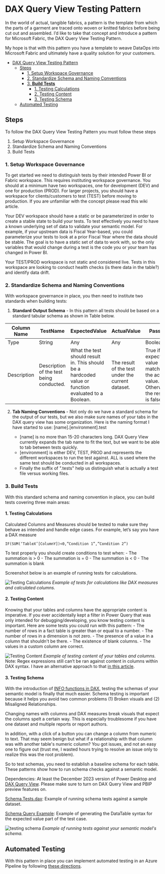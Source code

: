 
# DAX Query View Testing Pattern
In the world of actual, tangible fabrics, a pattern is the template from which the parts of a garment are traced onto woven or knitted fabrics before being cut out and assembled.  I’d like to take that concept and introduce a pattern for Microsoft Fabric, the DAX Query View Testing Pattern. 

My hope is that with this pattern you have a template to weave DataOps into Microsoft Fabric and ultimately have a quality solution for your customers.

- [DAX Query View Testing Pattern](#dax-query-view-testing-pattern)
  - [Steps](#steps)
    - [1. Setup Workspace Governance](#1-setup-workspace-governance)
    - [2. Standardize Schema and Naming Conventions](#2-standardize-schema-and-naming-conventions)
    - [3. **Build Tests**](#3-build-tests)
      - [1. Testing Calculations](#1-testing-calculations)
      - [2. Testing Content](#2-testing-content)
      - [3. Testing Schema](#3-testing-schema)
  - [Automated Testing](#automated-testing)

## Steps

To follow the DAX Query View Testing Pattern you must follow these steps

1.	Setup Workspace Governance
2.	Standardize Schema and Naming Conventions
3.	Build Tests

### 1. Setup Workspace Governance

To get started we need to distinguish tests by their intended Power BI or Fabric workspace. This requires instituting workspace governance. You should at a minimum have two workspaces, one for development (DEV) and one for production (PROD). For larger projects, you should have a workspace for clients/customers to test (TEST) before moving to production. If you are unfamiliar with the concept please read this wiki article.

Your DEV workspace should have a static or be parameterized in order to create a stable state to build your tests. To test effectively you need to have a known underlying set of data to validate your semantic model. For example, if your upstream data is Fiscal Year-based, you could parameterize your tests to look at a prior Fiscal Year where the data should be stable. The goal is to have a static set of data to work with, so the only variables that would change during a test is the code you or your team has changed in Power BI.

Your TEST/PROD workspace is not static and considered live. Tests in this workspace are looking to conduct health checks (is there data in the table?) and identify data drift.

### 2. Standardize Schema and Naming Conventions
With workspace governance in place, you then need to institute two standards when building tests:

1. **Standard Output Schema** - In this pattern all tests should be based on a standard tabular schema as shown in Table below.

| Column Name  | TestName | ExpectedValue | ActualValue | Passed|
| -------- | ------- |------- |------- |------- |
| Type      | String   | Any     | Any   | Boolean   |
| Description | Description of the test being conducted.    | What the test should result in. This should be a hardcoded value or function evaluated to a Boolean.  | The result of the test under the current dataset.  |  True if the expected value matches the actual value. Otherwise, the result is false. |

2. **Tab Naming Conventions** - Not only do we have a standard schema for the output of our tests, but we also make sure names of your tabs in the DAX query view has some organization. Here is the naming format I have started to use:
[name].[environment].test 

    -	[name] is no more than 15-20 characters long. DAX Query View currently expands the tab name to fit the text, but we want to be able to tab between tests quickly.
    -	[environment] is either DEV, TEST, PROD and represents the different workspaces to run the test against.  ALL is used where the same test should be conducted in all workspaces.
    -	Finally the suffix of ".tests" help us distinguish what is actually a test file versus working files.


### 3. **Build Tests**

With this standard schema and naming convention in place, you can build tests covering three main areas:

#### 1. Testing Calculations

Calculated Columns and Measures should be tested to make sure they behave as intended and handle edge cases. For example, let’s say you have a DAX measure 

```IF(SUM(‘TableX’[ColumnY])<0,”Condition 1”,”Condition 2”)```

To test properly you should create conditions to test when:
    -	The summation is > 0
    -	The summation is = 0
    -	The summation is < 0
    -	The summation is blank

Screenshot below is an example of running tests for calculations.

![Testing Calculations](./images/testing-calculations.png)
*Example of tests for calculations like DAX measures and calculated columns.*

#### 2. Testing Content

Knowing that your tables and columns have the appropriate content is imperative. If you ever accidentally kept a filter in Power Query that was only intended for debugging/developing, you know testing content is important. Here are some tests you could run with this pattern:
    -	The number of rows in a fact table is greater than or equal to a number.
    - The number of rows in a dimension is not zero.
    - The presence of a value in a column that shouldn't be there.
    - The existence of blank columns.
    - The values in a custom column are correct.

![Testing Content](./images/testing-content.png)
*Example of testing content of your tables and columns.*
Note: Regex expressions still can’t be ran against content in columns within DAX syntax. I have an alternative approach to that <a href="https://www.kerski.tech/bringing-dataops-to-power-bi-part23/" target="_blank">in this article</a>.


#### 3. Testing Schema
With the introduction of <a href="https://powerbi.microsoft.com/en-us/blog/dax-query-view-introduces-new-info-dax-functions/" target="_blank">INFO functions in DAX</a>, testing the schemas of your semantic model is finally that much easier. Schema testing is important because it helps you avoid two common problems (1) Broken visuals and (2) Misaligned Relationships.

Changing names with columns and DAX measures break visuals that expect the columns spelt a certain way. This is especially troublesome if you have one dataset and multiple reports or report authors. 

In addition, with a click of a button you can change a column from numeric to text. That may seem benign but what if a relationship with that column was with another table's numeric column? You got issues, and not an easy one to figure out (trust me, I wasted hours trying to resolve an issue only to realize this was the root problem). 

So to test schemas, you need to establish a baseline schema for each table. These patterns show how to run schema checks against a semantic model. 

Dependencies: At least the December 2023 version of Power Desktop and [DAX Query View](https://learn.microsoft.com/en-us/power-bi/transform-model/dax-query-view).  Please make sure to turn on DAX Query View and PBIP preview features on.

[Schema.Tests.dax](./Semantic%20Model/SampleModel.Dataset/DAXQueries/Schema.Tests.dax): Example of running schema tests against a sample dataset.

[Schema Query Example](./Semantic%20Model/SampleModel.Dataset/DAXQueries/Schema%20Query%20Example.dax): Example of generating the DataTable syntax for the expected value part of the test case.

![testing schema](./images/testing-schema.png)
*Example of running tests against your semantic model's schema.*

## Automated Testing

With this pattern in place you can implement automated testing in an Azure Pipeline by following [these directions](automated-testing-example.md).

